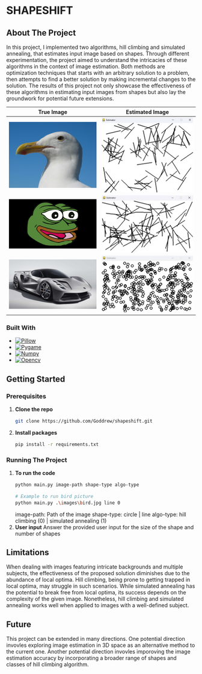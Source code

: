 # SHAPESHIFT

<!-- ABOUT THE PROJECT -->
## About The Project 
In this project, I implemented two algorithms, hill climbing and simulated annealing, that estimates input image based on shapes. Through different experimentation, the project aimed to understand the intricacies of these algorithms in the context of image estimation. Both methods are optimization techniques that starts with an arbitrary solution to a problem, then attempts to find a better solution by making incremental changes to the solution. The results of this project not only showcase the effectiveness of these algorithms in estimating input images from shapes but also lay the groundwork for potential future extensions. 


True Image             |  Estimated Image
:-------------------------:|:-------------------------:
<img src="https://github.com/Goddrew/shapeshift/blob/main/images/bird.jpg" alt="bird" width="350"/>  |  <img src="https://github.com/Goddrew/shapeshift/blob/main/demo/hill_bird.gif" alt="bird_hill_descent" width="350"/>
<img src="https://github.com/Goddrew/shapeshift/blob/main/images/feelsgoodman.jpg" alt="pepe" width="350"/> | <img src="https://github.com/Goddrew/shapeshift/blob/main/demo/hill_pepe.gif" alt="pepe_hill_descent" width="350" />
<img src="https://github.com/Goddrew/shapeshift/blob/main/images/car.jpg" alt="car" width="350"/> | <img src="https://github.com/Goddrew/shapeshift/blob/main/demo/hill_car.gif" alt="car_hill_descent" width="350"/>

### Built With 

* [![Pillow][pillow-icon]][pillow-url]
* [![Pygame][pygame-icon]][pygame-url]
* [![Numpy][numpy-icon]][numpy-url]
* [![Opencv][cv-icon]][cv-url]

<!-- GETTING STARTED -->
## Getting Started 

### Prerequisites
1. **Clone the repo** 
    ```sh
    git clone https://github.com/Goddrew/shapeshift.git
    ```
2. **Install packages**
    ```sh
    pip install -r requirements.txt
    ```
### Running The Project
1. **To run the code**
    ```sh
    python main.py image-path shape-type algo-type
    ```
    ```sh
    # Example to run bird picture  
    python main.py .\images\bird.jpg line 0
    ```
    image-path: Path of the image 
    shape-type: circle | line 
    algo-type: hill climbing (0) | simulated annealing (1)
2. **User input** 
    Answer the provided user input for the size of the shape and number of shapes  


<!-- LIMITATIONS -->
## Limitations 
When dealing with images featuring intricate backgrounds and multiple subjects, the effectiveness of the proposed solution diminishes due to the abundance of local optima. Hill climbing, being prone to getting trapped in local optima, may struggle in such scenarios. While simulated annealing has the potential to break free from local optima, its success depends on the complexity of the given image. Nonetheless, hill climbing and simulated annealing works well when applied to images with a well-defined subject.

<!-- FUTURE -->
## Future 
This project can be extended in many directions. One potential direction invovles exploring image estimation in 3D space as an alternative method to the current one. Another potential direction invovles imporoving the image estimation accuracy by incorporating a broader range of shapes and classes of hill climbing algorithm. 

[pillow-url]: https://pillow.readthedocs.io/en/stable/
[pillow-icon]: https://img.shields.io/badge/Pillow-pink
[pygame-url]: https://www.pygame.org/wiki/about
[pygame-icon]: https://img.shields.io/badge/Pygame-green?link=https%3A%2F%2Fwww.pygame.org%2Fwiki%2Fabout
[numpy-url]: https://numpy.org/
[numpy-icon]: https://img.shields.io/badge/Numpy-777BB4?style=for-the-badge&logo=numpy&logoColor=white
[cv-url]: https://docs.opencv.org/3.4/d6/d00/tutorial_py_root.html
[cv-icon]: https://img.shields.io/badge/opencv-%23white.svg?style=for-the-badge&logo=opencv&logoColor=white


